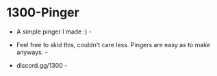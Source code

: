 # 1300-Pinger

- A simple pinger I made :) -

- Feel free to skid this, couldn't care less. Pingers are easy as to make anyways. -

- discord.gg/1300 -
